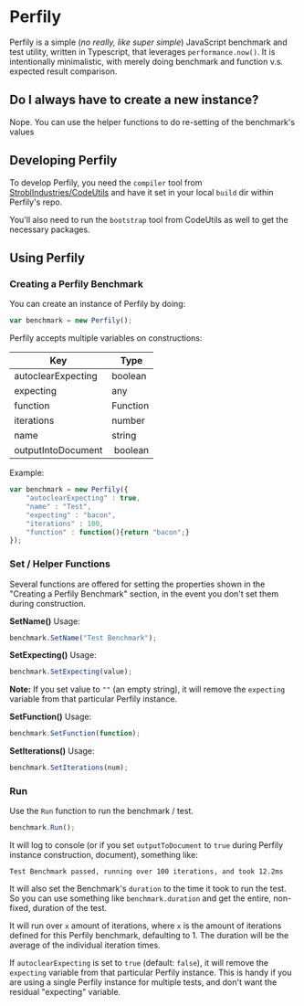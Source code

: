 # Perfily #

Perfily is a simple (*no really, like super simple*) JavaScript benchmark and test utility, written in Typescript, that leverages `performance.now()`. It is intentionally minimalistic, with merely doing benchmark and function v.s. expected result comparison.

## Do I always have to create a new instance? ##

Nope. You can use the helper functions to do re-setting of the benchmark's values

## Developing Perfily ##

To develop Perfily, you need the `compiler` tool from [StroblIndustries/CodeUtils](https://github.com/StroblIndustries/CodeUtils) and have it set in your local `build` dir within Perfily's repo.

You'll also need to run the `bootstrap` tool from CodeUtils as well to get the necessary packages.

## Using Perfily ##

### Creating a Perfily Benchmark ###

You can create an instance of Perfily by doing:

``` javascript
var benchmark = new Perfily();
```

Perfily accepts multiple variables on constructions:

Key | Type
---- | -----
autoclearExpecting | boolean
expecting | any
function | Function
iterations | number
name | string
outputIntoDocument | boolean

Example:

``` javascript
var benchmark = new Perfily({
	"autoclearExpecting" : true,
	"name" : "Test",
	"expecting" : "bacon",
    "iterations" : 100,
	"function" : function(){return "bacon";}
});
```

### Set / Helper Functions ###

Several functions are offered for setting the properties shown in the "Creating a Perfily Benchmark" section, in the event you don't set them during construction.

**SetName()** Usage:

``` javascript
benchmark.SetName("Test Benchmark");
```

**SetExpecting()** Usage:

``` javascript
benchmark.SetExpecting(value);
```

**Note:** If you set value to `""` (an empty string), it will remove the `expecting` variable from that particular Perfily instance.

**SetFunction()** Usage:

``` javascript
benchmark.SetFunction(function);
```

**SetIterations()** Usage:

``` javascript
benchmark.SetIterations(num);
```

### Run ###

Use the `Run` function to run the benchmark / test.

``` javascript
benchmark.Run();
```

It will log to console (or if you set `outputToDocument` to `true` during Perfily instance construction, document), something like:

```
Test Benchmark passed, running over 100 iterations, and took 12.2ms
```

It will also set the Benchmark's `duration` to the time it took to run the test. So you can use something like `benchmark.duration` and get the entire, non-fixed, duration of the test.

It will run over `x` amount of iterations, where `x` is the amount of iterations defined for this Perfily benchmark, defaulting to 1. The duration will be the average of the individual iteration times.

If `autoclearExpecting` is set to `true` (default: `false`), it will remove the `expecting` variable from that particular Perfily instance.  This is handy if you are using a single Perfily instance for multiple tests,
and don't want the residual "expecting" variable.